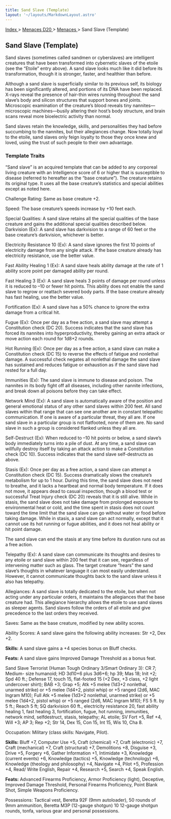 ```yaml
---
title: Sand Slave (Template)
layout: '~/layouts/MarkdownLayout.astro'
---
```


[ Index ](/) > [ Menaces D20 ](/menaces.d20) > [ Menaces ](/menaces.d20/menaces) > Sand Slave (Template)

##  Sand Slave (Template)

Sand slaves (sometimes called sandmen or cyberslaves) are intelligent
creatures that have been transformed into cybernetic slaves of the etoile (see
the “Etoile” entry above). A sand slave looks much like it did before its
transformation, though it is stronger, faster, and healthier than before.

Although a sand slave is superficially similar to its previous self, its
biology has been significantly altered, and portions of its DNA have been
replaced. X-rays reveal the presence of hair-thin wires running throughout the
sand slave’s body and silicon structures that support bones and joints.
Microscopic examination of the creature’s blood reveals tiny
nannites—microscopic machines—busily altering their host’s body structure, and
brain scans reveal more bioelectric activity than normal.

Sand slaves retain the knowledge, skills, and personalities they had before
succumbing to the nannites, but their allegiances change. Now totally loyal to
the etoile, sand slaves only feign loyalty to those they once knew and loved,
using the trust of such people to their own advantage.

###  Template Traits

“Sand slave” is an acquired template that can be added to any corporeal living
creature with an Intelligence score of 6 or higher that is susceptible to
disease (referred to hereafter as the “base creature”). The creature retains
its original type. It uses all the base creature’s statistics and special
abilities except as noted here.

Challenge Rating: Same as base creature +2.

Speed: The base creature’s speeds increase by +10 feet each.

Special Qualities: A sand slave retains all the special qualities of the base
creature and gains the additional special qualities described below.
Darkvision (Ex): A sand slave has darkvision to a range of 60 feet or the base
creature’s darkvision, whichever is better.

Electricity Resistance 10 (Ex): A sand slave ignores the first 10 points of
electricity damage from any single attack. If the base creature already has
electricity resistance, use the better value.

Fast Ability Healing 1 (Ex): A sand slave heals ability damage at the rate of
1 ability score point per damaged ability per round.

Fast Healing 3 (Ex): A sand slave heals 3 points of damage per round unless it
is reduced to –10 or fewer hit points. This ability does not enable the sand
slave to regrow or reattach severed body parts. If the base creature already
has fast healing, use the better value.

Fortification (Ex): A sand slave has a 50% chance to ignore the extra damage
from a critical hit.

Fugue (Ex): Once per day as a free action, a sand slave may attempt a
Constitution check (DC 20). Success indicates that the sand slave has forced
its nannites into hyperproductivity, thereby gaining an extra attack or move
action each round for 1d8+2 rounds.

Hot Running (Ex): Once per day as a free action, a sand slave can make a
Constitution check (DC 15) to reverse the effects of fatigue and nonlethal
damage. A successful check negates all nonlethal damage the sand slave has
sustained and reduces fatigue or exhaustion as if the sand slave had rested
for a full day.

Immunities (Ex): The sand slave is immune to disease and poison. The nannites
in its body fight off all diseases, including other nannite infections, and
break down all poisons before they can take effect.

Network Mind (Ex): A sand slave is automatically aware of the position and
general emotional status of any other sand slaves within 200 feet. All sand
slaves within that range that can see one another are in constant telepathic
communication. If one is aware of a particular threat, they all are. If one
sand slave in a particular group is not flatfooted, none of them are. No sand
slave in such a group is considered flanked unless they all are.

Self-Destruct (Ex): When reduced to –10 hit points or below, a sand slave’s
body immediately turns into a pile of dust. At any time, a sand slave can
willfully destroy itself by taking an attack action to make a Constitution
check (DC 10). Success indicates that the sand slave self-destructs as above.

Stasis (Ex): Once per day as a free action, a sand slave can attempt a
Constitution check (DC 15). Success dramatically slows the creature’s
metabolism for up to 1 hour. During this time, the sand slave does not need to
breathe, and it lacks a heartbeat and normal body temperature. If it does not
move, it appears dead to casual inspection, though a blood test or successful
Treat Injury check (DC 20) reveals that it is still alive. While in stasis,
the sand slave does not take damage from prolonged exposure to environmental
heat or cold, and the time spent in stasis does not count toward the time
limit that the sand slave can go without water or food before taking damage.
While in stasis, a sand slave can act normally, except that it cannot use its
hot running or fugue abilities, and it does not heal ability or hit point
damage.

The sand slave can end the stasis at any time before its duration runs out as
a free action.

Telepathy (Ex): A sand slave can communicate its thoughts and desires to any
etoile or sand slave within 200 feet that it can see, regardless of
intervening matter such as glass. The target creature “hears” the sand slave’s
thoughts in whatever language it can most easily understand. However, it
cannot communicate thoughts back to the sand slave unless it also has
telepathy.

Allegiances: A sand slave is totally dedicated to the etoile, but when not
acting under any particular orders, it maintains the allegiances that the base
creature had. This allegiance hierarchy allows the etoile to use sand slaves
as sleeper agents. Sand slaves follow the orders of all etoile and give
precedence to the last orders they received.

Saves: Same as the base creature, modified by new ability scores.

Ability Scores: A sand slave gains the following ability increases: Str +2,
Dex +2.

**Skills:** A sand slave gains a +4 species bonus on Bluff checks.

**Feats:** A sand slave gains Improved Damage Threshold as a bonus feat.

Sand Slave Terrorist (Human Tough Ordinary 3/Smart Ordinary 3): CR 7; Medium-
size humanoid; HD 3d10+6 plus 3d6+6; hp 39; Mas 18; Init +2; Spd 40 ft.;
Defense 17, touch 15, flat-footed 15 (+2 Dex, +3 class, +2 light undercover
shirt); BAB +3; Grap +5; Atk +5 melee (1d3+2 nonlethal, unarmed strike) or +5
melee (1d4+2, pistol whip) or +5 ranged (2d6, MAC Ingram M10); Full Atk +5
melee (1d3+2 nonlethal, unarmed strike) or +5 melee (1d4+2, pistol whip) or +5
ranged (2d6, MAC Ingram M10); FS 5 ft. by 5 ft.; Reach 5 ft; SQ darkvision 60
ft., electricity resistance 20, fast ability healing 1, fast healing 3,
fortification, fugue, hot running, immunities, network mind, selfdestruct,
stasis, telepathy; AL etoile; SV Fort +5, Ref +4, Will +3; AP 3; Rep +2; Str
14, Dex 15, Con 15, Int 15, Wis 10, Cha 8.

Occupation: Military (class skills: Navigate, Pilot).

**Skills:** Bluff +7, Computer Use +5, Craft (chemical) +7, Craft (electronic)
+7, Craft (mechanical) +7, Craft (structural) +7, Demolitions +8, Disguise +3,
Drive +5, Forgery +6, Gather Information +1, Intimidate +3, Knowledge (current
events) +6, Knowledge (tactics) +5, Knowledge (technology) +6, Knowledge
(theology and philosophy) +4, Navigate +4, Pilot +5, Profession +4, Read/
Write English, Repair +4, Research +5, Search +4, Speak English.

**Feats:** Advanced Firearms Proficiency, Armor Proficiency (light),
Deceptive, Improved Damage Threshold, Personal Firearms Proficiency, Point
Blank Shot, Simple Weapons Proficiency.

Possessions: Tactical vest, Beretta 92F (9mm autoloader), 50 rounds of 9mm
ammunition, Beretta M3P (12-gauge shotgun) 10 12-gauge shotgun rounds, tonfa,
various gear and personal possessions.

